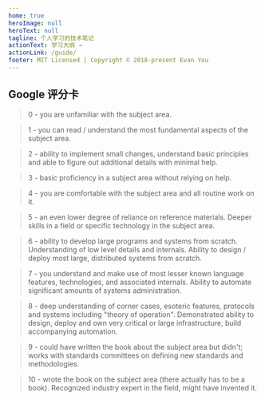 ```yaml
---
home: true
heroImage: null
heroText: null
tagline: 个人学习的技术笔记
actionText: 学习大纲 →
actionLink: /guide/
footer: MIT Licensed | Copyright © 2018-present Evan You
---
```


## Google 评分卡

> 0 - you are unfamiliar with the subject area.

> 1 - you can read / understand the most fundamental aspects of the subject area.

> 2 - ability to implement small changes, understand basic principles and able to figure out additional details with minimal help.

> 3 - basic proficiency in a subject area without relying on help.

> 4 - you are comfortable with the subject area and all routine work on it.

> 5 - an even lower degree of reliance on reference materials. Deeper skills in a field or specific technology in the subject area.

> 6 - ability to develop large programs and systems from scratch. Understanding of low level details and internals. Ability to design / deploy most large, distributed systems from scratch.

> 7 - you understand and make use of most lesser known language features, technologies, and associated internals. Ability to automate significant amounts of systems administration.

> 8 - deep understanding of corner cases, esoteric features, protocols and systems including "theory of operation". Demonstrated ability to design, deploy and own very critical or large infrastructure, build accompanying automation.

> 9 - could have written the book about the subject area but didn't; works with standards committees on defining new standards and methodologies.

> 10 - wrote the book on the subject area (there actually has to be a book). Recognized industry expert in the field, might have invented it.

